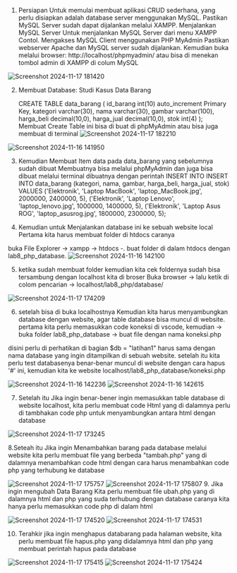1. Persiapan
Untuk memulai membuat aplikasi CRUD sederhana, yang perlu disiapkan adalah
database server menggunakan MySQL. Pastikan MySQL Server sudah dapat dijalankan
melalui XAMPP.
Menjalankan MySQL Server
Untuk menjalankan MySQL Server dari menu XAMPP Contol.
Mengakses MySQL Client menggunakan PHP MyAdmin
Pastikan webserver Apache dan MySQL server sudah dijalankan. Kemudian buka
melalui browser: http://localhost/phpmyadmin/ atau bisa di menekan tombol admin di XAMPP di colum MySQL

![Screenshot 2024-11-17 181420](https://github.com/user-attachments/assets/e9b378cd-66f5-48bf-b947-6036c0e8ce79)

2. Membuat Database: Studi Kasus Data Barang
   
    CREATE TABLE data_barang (
    id_barang int(10) auto_increment Primary Key,
    kategori varchar(30),
    nama varchar(30),
    gambar varchar(100),
    harga_beli decimal(10,0),
    harga_jual decimal(10,0),
    stok int(4)
    );
Membuat Create Table ini bisa di buat di phpMyAdmin atau bisa juga membuat di terminal
![Screenshot 2024-11-17 182210](https://github.com/user-attachments/assets/ed5818d1-00e7-4644-b122-c7f92b019ba7)

![Screenshot 2024-11-16 141950](https://github.com/user-attachments/assets/50cb66b1-7c21-40cd-873d-0586cc2b3c0d)

3. Kemudian Membuat Item data pada data_barang yang sebelumnya sudah dibuat
   Membuatnya bisa melalui phpMyAdmin dan juga bisa dibuat melalui terminal
dibuatnya dengan perintah INSERT INTO
  INSERT INTO data_barang (kategori, nama, gambar, harga_beli, harga_jual, stok)
  VALUES 
  ('Elektronik', 'Laptop MacBook', 'laptop_MacBook.jpg', 2000000, 2400000, 5),
  ('Elektronik', 'Laptop Lenovo', 'laptop_lenovo.jpg', 1000000, 1400000, 5),
  ('Elektronik', 'Laptop Asus ROG', 'laptop_asusrog.jpg', 1800000, 2300000, 5);

4. Kemudian untuk Menjalankan database ini ke sebuah website local Pertama kita harus membuat folder di htdocs caranya

buka File Explorer -> xampp -> htdocs -. buat folder di dalam htdocs dengan lab8_php_database.
![Screenshot 2024-11-16 142100](https://github.com/user-attachments/assets/bb2aba4a-1c35-42a3-9515-0e3adb427f17)

5. ketika sudah membuat folder kemudian kita cek foldernya sudah bisa tersambung dengan localhost kita di broser
Buka browser -> lalu ketik di colom pencarian -> localhost/lab8_php/database/

![Screenshot 2024-11-17 174209](https://github.com/user-attachments/assets/5ad68a27-5ff5-4555-a8a5-bfb3519241ae)

6. setelah bisa di buka localhostnya Kemudian kita harus menyambungkan database dengan website, agar table database bisa muncul di website.
pertama kita perlu memasukkan code koneksi di vscode, kemudian -> buka folder lab8_php_database -> buat file dengan nama koneksi.php

  <?php
  $host = "localhost";
  $user = "root";
  $pass = "";
  $db = "latihan1";
  $conn = mysqli_connect($host, $user, $pass, $db);
  if ($conn == false)
  {
  echo "Koneksi ke server gagal.";
  die();
  } #else echo "Koneksi berhasil";
  ?>

disini perlu di perhatikan di bagian $db = "latihan1" harus sama dengan nama database yang ingin ditampilkan di sebuah website. setelah itu kita perlu test databasenya benar-benar muncul di website dengan cara hapus '#' ini, kemudian kita ke website localhost/lab8_php_database/koneksi.php
  
![Screenshot 2024-11-16 142236](https://github.com/user-attachments/assets/0ef09a9f-8059-48f8-b849-21788aa6a4b7)
![Screenshot 2024-11-16 142615](https://github.com/user-attachments/assets/141b52df-22f7-4637-a854-30154e882594)

7. Setelah itu Jika ingin benar-bener ingin memasukkan table database di website localhost, kita perlu membuat code Html yang di dalamnya perlu di tambhakan code php untuk menyambungkan antara html dengan database
   
  <?php
  include("koneksi.php");
  // query untuk menampilkan data
  $sql = 'SELECT * FROM data_barang';
  $result = mysqli_query($conn, $sql);
  ?>
![Screenshot 2024-11-17 173245](https://github.com/user-attachments/assets/733b71e9-2df6-4813-98f5-0784738f9a38)

8.Seteah itu Jika ingin Menambahkan barang pada database melalui website kita perlu membuat file yang berbeda "tambah.php" yang di dalamnya menambahkan code html dengan cara harus menambahkan code php yang terhubung ke database

  <?php
  error_reporting(E_ALL);
  include_once 'koneksi.php';
  
  if (isset($_POST['submit'])) {
      $nama = $_POST['nama'];
      $kategori = $_POST['kategori'];
      $harga_jual = $_POST['harga_jual'];
      $harga_beli = $_POST['harga_beli'];
      $stok = $_POST['stok'];
      $file_gambar = $_FILES['file_gambar'];
      $gambar = null;
  
      if ($file_gambar['error'] == 0) {
          $filename = str_replace(' ', '_', $file_gambar['name']);
          $destination = dirname(__FILE__) . '/gambar/' . $filename;
          if (move_uploaded_file($file_gambar['tmp_name'], $destination)) {
              $gambar = 'gambar/' . $filename;
          }
      }
  
      $sql = 'INSERT INTO data_barang (nama, kategori, harga_jual, harga_beli, stok, gambar) ';
      $sql .= "VALUE ('{$nama}', '{$kategori}', '{$harga_jual}', '{$harga_beli}', '{$stok}', '{$gambar}')";
      $result = mysqli_query($conn, $sql);
      header('location: index.php');
  }
  ?>
  
![Screenshot 2024-11-17 175757](https://github.com/user-attachments/assets/0d1dbaf9-feb9-48a9-a872-dcb70b5d469a)
![Screenshot 2024-11-17 175807](https://github.com/user-attachments/assets/77716a75-6553-4d2f-8f79-c2e68ed0df02)
9. Jika ingin mengubah Data Barang Kita perlu membuat file ubah.php
yang di dalamnya html dan php yang suda terhubung dengan database caranya kita hanya perlu memasukkan code php di dalam html

  <?php
  error_reporting(E_ALL);
  include_once 'koneksi.php';
  
  if (isset($_POST['submit'])) {
      $id = $_POST['id'];
      $nama = $_POST['nama'];
      $kategori = $_POST['kategori'];
      $harga_jual = $_POST['harga_jual'];
      $harga_beli = $_POST['harga_beli'];
      $stok = $_POST['stok'];
      $file_gambar = $_FILES['file_gambar'];
      $gambar = null;
  
      if ($file_gambar['error'] == 0) {
          $filename = str_replace(' ', '_', $file_gambar['name']);
          $destination = dirname(__FILE__) . '/gambar/' . $filename;
          if (move_uploaded_file($file_gambar['tmp_name'], $destination)) {
              $gambar = 'gambar/' . $filename;
          }
      }
  
      $sql = 'UPDATE data_barang SET ';
      $sql .= "nama = '{$nama}', kategori = '{$kategori}', ";
      $sql .= "harga_jual = '{$harga_jual}', harga_beli = '{$harga_beli}', stok = '{$stok}' ";
      if (!empty($gambar)) $sql .= ", gambar = '{$gambar}' ";
      $sql .= "WHERE id_barang = '{$id}'";
  
      $result = mysqli_query($conn, $sql);
      header('location: index.php');
  }
  
  $id = $_GET['id'];
  $sql = "SELECT * FROM data_barang WHERE id_barang = '{$id}'";
  $result = mysqli_query($conn, $sql);
  if (!$result) die('Error: Data tidak tersedia');
  $data = mysqli_fetch_array($result);
  
  function is_select($var, $val) {
      return $var == $val ? 'selected="selected"' : false;
  }
  ?>

![Screenshot 2024-11-17 174520](https://github.com/user-attachments/assets/cbcac141-4fc2-464d-a3b4-487adbc0f9fb)
![Screenshot 2024-11-17 174531](https://github.com/user-attachments/assets/00b4f5f5-61a8-4c3c-90f2-9a811140bb6a)

10. Terahkir jika ingin menghapus databarang pada halaman website, kita perlu membuat file hapus.php yang didalamnya html dan php yang membuat perintah hapus pada database

  <?php
  include_once 'koneksi.php';
  $id = $_GET['id'];
  $sql = "DELETE FROM data_barang WHERE id_barang = '{$id}'";
  $result = mysqli_query($conn, $sql);
  header('location: index.php');
  ?>

![Screenshot 2024-11-17 175415](https://github.com/user-attachments/assets/f8d33d82-1766-4a2e-94f4-b62fb2c1ebaa)
![Screenshot 2024-11-17 175424](https://github.com/user-attachments/assets/f9b278d0-7f81-4c34-86ae-9a85846abfd1)

